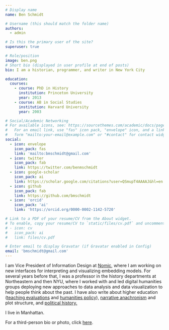 ```yaml
---
# Display name
name: Ben Schmidt

# Username (this should match the folder name)
authors:
  - admin

# Is this the primary user of the site?
superuser: true

# Role/position
image: ben.png
# Short bio (displayed in user profile at end of posts)
bio: I am a historian, programmer, and writer in New York City

education:
  courses:
    - course: PhD in History
      institution: Princeton University
      year: 2013
    - course: AB in Social Studies
      institution: Harvard University
      year: 2003

# Social/Academic Networking
# For available icons, see: https://sourcethemes.com/academic/docs/page-builder/#icons
#   For an email link, use "fas" icon pack, "envelope" icon, and a link in the
#   form "mailto:your-email@example.com" or "#contact" for contact widget.
social:
  - icon: envelope
    icon_pack: fas
    link: 'mailto:bmschmidt@gmail.com'
  - icon: twitter
    icon_pack: fab
    link: https://twitter.com/benmschmidt
  - icon: google-scholar
    icon_pack: ai
    link: https://scholar.google.com/citations?user=QSmupT4AAAAJ&hl=en
  - icon: github
    icon_pack: fab
    link: https://github.com/bmschmidt
  - icon: 'orcid'
    icon_pack: 'ai'
    link: 'https://orcid.org/0000-0002-1142-5720'

# Link to a PDF of your resume/CV from the About widget.
# To enable, copy your resume/CV to `static/files/cv.pdf` and uncomment the lines below.
# - icon: cv
#   icon_pack: ai
#   link: files/cv.pdf

# Enter email to display Gravatar (if Gravatar enabled in Config)
email: 'bmschmidt@gmail.com'
---
```


I am Vice President of Information Design at [Nomic](https://home.nomic.ai), where I am working on new interfaces for interpreting and visualizing embedding models. For several years before that, I was a professor in the history departments at Northeastern and then NYU, where I worked with and
led digital humanities groups deploying new approaches to data analysis and data visualization to help people
think about the past. I have also write about higher education
([teaching evaluations](http://benschmidt.org/profGender) and
[humanities policy](https://www.theatlantic.com/ideas/archive/2018/08/the-humanities-face-a-crisisof-confidence/567565/)),
[narrative anachronism](http://www.theatlantic.com/entertainment/archive/2013/01/nobody-said-racial-equality-in-1865-the-anachronistic-english-of-lincoln/266990/)
and plot structure, and
[political history.](http://www.theatlantic.com/features/archive/2015/01/the-language-of-the-state-of-the-union/384575/)

I live in Manhattan.

For a third-person bio or photo, click [here](/bio/).
